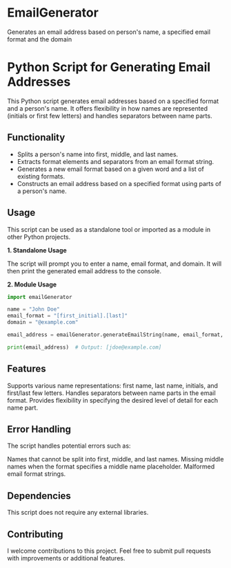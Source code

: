 # EmailGenerator
Generates an email address based on person's name, a specified email format and the domain

# Python Script for Generating Email Addresses

This Python script generates email addresses based on a specified format and a person's name. It offers flexibility in how names are represented (initials or first few letters) and handles separators between name parts.

## Functionality

* Splits a person's name into first, middle, and last names.
* Extracts format elements and separators from an email format string.
* Generates a new email format based on a given word and a list of existing formats.
* Constructs an email address based on a specified format using parts of a person's name.

## Usage

This script can be used as a standalone tool or imported as a module in other Python projects.

**1. Standalone Usage**

The script will prompt you to enter a name, email format, and domain. It will then print the generated email address to the console.

**2. Module Usage**

```python
import emailGenerator

name = "John Doe"
email_format = "[first_initial].[last]"
domain = "@example.com"

email_address = emailGenerator.generateEmailString(name, email_format, domain)

print(email_address)  # Output: [jdoe@example.com]
```

## Features
Supports various name representations: first name, last name, initials, and first/last few letters.
Handles separators between name parts in the email format.
Provides flexibility in specifying the desired level of detail for each name part.
## Error Handling
The script handles potential errors such as:

Names that cannot be split into first, middle, and last names.
Missing middle names when the format specifies a middle name placeholder.
Malformed email format strings.
## Dependencies
This script does not require any external libraries.

## Contributing
I welcome contributions to this project. Feel free to submit pull requests with improvements or additional features.
